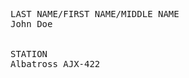 <pre>
LAST NAME/FIRST NAME/MIDDLE NAME                                             DATE OF BIRTH
John Doe                                                                     4980


STATION
Albatross AJX-422
</pre>

